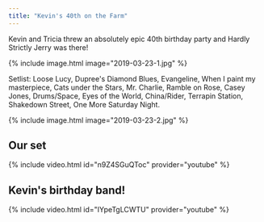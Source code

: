 ```yaml
---
title: "Kevin's 40th on the Farm"
---
```


Kevin and Tricia threw an absolutely epic 40th birthday party and Hardly Strictly Jerry was there!

{% include image.html image="2019-03-23-1.jpg" %}

Setlist: Loose Lucy, Dupree's Diamond Blues, Evangeline, When I paint my masterpiece, Cats under the Stars, Mr. Charlie, Ramble on Rose, Casey Jones, Drums/Space, Eyes of the World, China/Rider, Terrapin Station, Shakedown Street, One More Saturday Night.

{% include image.html image="2019-03-23-2.jpg" %}

## Our set

{% include video.html id="n9Z4SGuQToc" provider="youtube" %}

## Kevin's birthday band!

{% include video.html id="IYpeTgLCWTU" provider="youtube" %}
